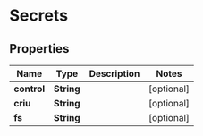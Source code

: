 

# Secrets


## Properties

| Name | Type | Description | Notes |
|------------ | ------------- | ------------- | -------------|
|**control** | **String** |  |  [optional] |
|**criu** | **String** |  |  [optional] |
|**fs** | **String** |  |  [optional] |



